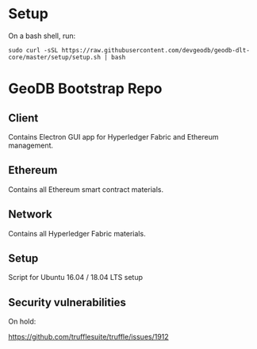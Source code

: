 # Setup

On a bash shell, run:

`sudo curl -sSL https://raw.githubusercontent.com/devgeodb/geodb-dlt-core/master/setup/setup.sh | bash`

# GeoDB Bootstrap Repo

## Client

Contains Electron GUI app for Hyperledger Fabric and Ethereum management.

## Ethereum

Contains all Ethereum smart contract materials.

## Network

Contains all Hyperledger Fabric materials.

## Setup

Script for Ubuntu 16.04 / 18.04 LTS setup

## Security vulnerabilities

On hold:

https://github.com/trufflesuite/truffle/issues/1912
